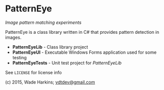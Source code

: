 # PatternEye
_Image pattern matching experiments_

PatternEye is a class library written in C# that provides pattern detection in images.

- __PatternEyeLib__ - Class library project
- __PatternEyeUI__ - Executable Windows Forms application used for some testing
- __PatternEyeTests__ - Unit test project for _PatternEyeLib_

See `LICENSE` for license info

(c) 2015, Wade Harkins; vdtdev@gmail.com

